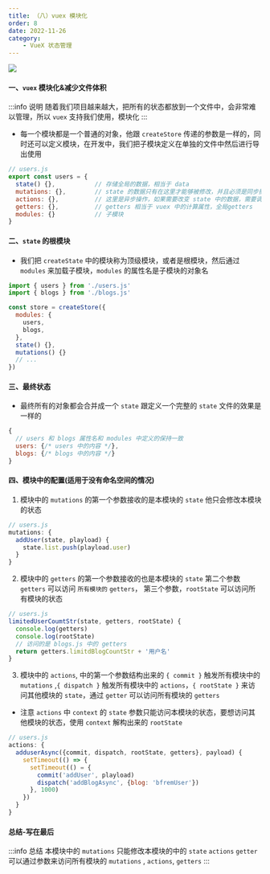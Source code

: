 ```yaml
---
title: （八）vuex 模块化
order: 8
date: 2022-11-26
category:
    - VueX 状态管理
---
```


![](https://image.zswei.xyz/img/202211261729674.png)



#### 一、`vuex` 模块化&减少文件体积
:::info 说明
随着我们项目越来越大，把所有的状态都放到一个文件中，会非常难以管理，所以 `vuex` 支持我们使用，模块化
:::
- 每一个模块都是一个普通的对象，他跟 `createStore` 传递的参数是一样的，同时还可以定义模块，在开发中，我们把子模块定义在单独的文件中然后进行导出使用
```js
// users.js
export const users = {
  state() {},           // 存储全局的数据，相当于 data
  mutations: {},        // state 的数据只有在这里才能够被修改，并且必须是同步操作，不能是异步操作
  actions: {},          // 这里是异步操作，如果需要改变 state 中的数据，需要调用 mutations 的方法来改变
  getters: {},          // getters 相当于 vuex 中的计算属性，全局getters
  modules: {}           // 子模块
}
```

#### 二、`state` 的根模块
- 我们把 `createState` 中的模块称为顶级模块，或者是根模块，然后通过 `modules` 来加载子模块，`modules` 的属性名是子模块的对象名
```js
import { users } from './users.js'
import { blogs } from './blogs.js'

const store = createStore({
  modules: {
    users,
    blogs,
  },
  state() {},
  mutations() {}
  // ...
})
```

#### 三、最终状态
- 最终所有的对象都会合并成一个 `state` 跟定义一个完整的 `state` 文件的效果是一样的  
```js
{
  // users 和 blogs 属性名和 modules 中定义的保持一致
  users: {/* users 中的内容 */},
  blogs: {/* blogs 中的内容 */}
}
```

#### 四、模块中的配置(适用于没有命名空间的情况)
1. 模块中的 `mutations` 的第一个参数接收的是本模块的 `state` 他只会修改本模块的状态
```js
// users.js
mutations: {
  addUser(state, playload) {
    state.list.push(playload.user)
  }
}
```

2. 模块中的 `getters` 的第一个参数接收的也是本模块的 `state` 第二个参数 `getters` 可以访问 `所有模块的` `getters`， 第三个参数，`rootState` 可以访问所有模块的状态
```js
// users.js
limitedUserCoumtStr(state, getters, rootState) {
  console.log(getters)
  console.log(rootState)
  // 访问的是 blogs.js 中的 getters
  return getters.limitdBlogCountStr + '用户名'
}
```

3. 模块中的 `actions`, 中的第一个参数结构出来的 `{ commit }` 触发所有模块中的 `mutations` ,`{ dispatch }` 触发所有模块中的 `actions`，`{ rootState }` 来访问其他模块的 `state`，通过 `getter` 可以访问所有模块的 `getters` 
- 注意 `actions` 中 `context` 的 `state` 参数只能访问本模块的状态，要想访问其他模块的状态，使用 `context` 解构出来的 `rootState`
```js
// users.js
actions: {
  adduserAsync({commit, dispatch, rootState, getters}, payload) {
    setTimeout(() => {
      setTimeout(() = {
        commit('addUser', playload)
        dispatch('addBlogAsync', {blog: 'bfremUser'})
      }, 1000)
    })
  }
}
```

#### 总结-写在最后
:::info 总结
本模块中的 `mutations` 只能修改本模块的中的  `state`
 `actions` `getter` 可以通过参数来访问所有模块的 `mutations` , `actions`, `getters`
:::